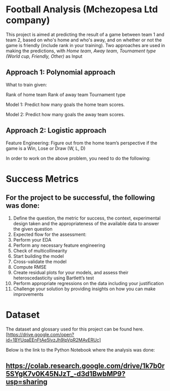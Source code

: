 # Football Analysis (Mchezopesa Ltd company)
This project is aimed at  predicting the result of a game between team 1 and team 2, based on who's home and who's away,
and on whether or not the game is friendly (include rank in your training).
Two approaches are used in making the predictions, with *Home team*, *Away team*, *Tournament type (World cup, Friendly, Other)* as Input

## Approach 1: Polynomial approach

What to train given:

Rank of home team
Rank of away team
Tournament type

Model 1: Predict how many goals the home team scores.

Model 2: Predict how many goals the away team scores.

## Approach 2: Logistic approach

Feature Engineering: Figure out from the home team’s perspective if the game is a Win, Lose or Draw (W, L, D)

In order to work on the above problem, you need to do the following:

# Success Metrics

## For the project to be successful, the following was done:

1. Define the question, the metric for success, the context, experimental design taken and the appropriateness of the available data to answer the given question
2. Expected flow for the assessment:
3. Perform your EDA
4. Perform any necessary feature engineering 
5. Check of multicollinearity
6. Start building the model
7. Cross-validate the model
8. Compute RMSE
9. Create residual plots for your models, and assess their heteroscedasticity using Bartlett’s test
10. Perform appropriate regressions on the data including your justification
11. Challenge your solution by providing insights on how you can make improvements

# Dataset
The dataset and glossary used for this project can be found here. [https://drive.google.com/open?id=1BYUqaEEnFtAe5lvzJh9lpVpR2MAvERUc] 


Below is the link to the Python Notebook where the analysis was done:
## https://colab.research.google.com/drive/1k7b0r5SYgK7v0K45NJzT_-d3d1BwbMP9?usp=sharing
